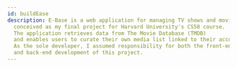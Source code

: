 ```yaml
---
id: buildEase
description: E-Base is a web application for managing TV shows and movies,
  conceived as my final project for Harvard University's CS50 course.
  The application retrieves data from The Movie Database (TMDB)
  and enables users to curate their own media list linked to their account.
  As the sole developer, I assumed responsibility for both the front-end
  and back-end development of this project.
---
```

